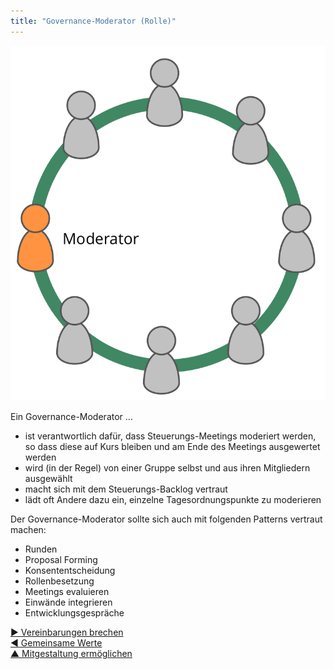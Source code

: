 ```yaml
---
title: "Governance-Moderator (Rolle)"
---
```



![right,fit](img/circle/facilitator.png)

Ein Governance-Moderator …

- ist verantwortlich dafür, dass Steuerungs-Meetings moderiert werden, so dass diese auf Kurs bleiben und am Ende des Meetings ausgewertet werden
- wird (in der Regel) von einer Gruppe selbst und aus ihren Mitgliedern ausgewählt
- macht sich mit dem Steuerungs-Backlog vertraut
- lädt oft Andere dazu ein, einzelne Tagesordnungspunkte zu moderieren



Der Governance-Moderator sollte sich auch mit folgenden Patterns vertraut machen:

- Runden
- Proposal Forming
- Konsententscheidung
- Rollenbesetzung
- Meetings evaluieren
- Einwände integrieren
- Entwicklungsgespräche

[&#9654; Vereinbarungen brechen](breaking-agreements.html)<br/>[&#9664; Gemeinsame Werte](agree-on-values.html)<br/>[&#9650; Mitgestaltung ermöglichen](enablers-of-co-creation.html)

